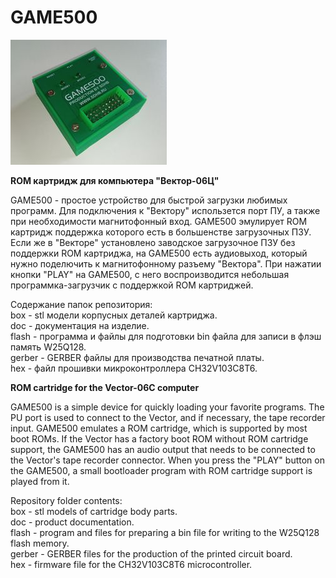 # GAME500

<img src="game500.jpg" alt="GAME500">

<b>ROM картридж для компьютера "Вектор-06Ц"</b>

GAME500 - простое устройство для быстрой загрузки любимых программ. Для подключения к "Вектору" использется порт ПУ, а также при необходимости
магнитофонный вход. GAME500 эмулирует ROM картридж поддержка которого есть в большенстве загрузочных ПЗУ. Если же в "Векторе" установлено
заводское загрузочное ПЗУ без поддержки ROM картриджа, на GAME500 есть аудиовыход, который нужно поделючить к магнитофонному разъему "Вектора".
При нажатии кнопки "PLAY" на GAME500, с него воспроизводится небольшая программка-загрузчик с поддержкой ROM картриджей.

Содержание папок репозитория:<br>
box - stl модели корпусных деталей картриджа.<br>
doc - документация на изделие.<br>
flash - программа и файлы для подготовки bin файла для записи в флэш память W25Q128.<br>
gerber - GERBER файлы для производства печатной платы.<br>
hex - файл прошивки микроконтроллера CH32V103C8T6.<br>

<b>ROM cartridge for the Vector-06C computer</b>

GAME500 is a simple device for quickly loading your favorite programs. The PU port is used to connect to the Vector, and if necessary,
the tape recorder input. GAME500 emulates a ROM cartridge, which is supported by most boot ROMs. If the Vector has a factory boot ROM without
ROM cartridge support, the GAME500 has an audio output that needs to be connected to the Vector's tape recorder connector.
When you press the "PLAY" button on the GAME500, a small bootloader program with ROM cartridge support is played from it.

Repository folder contents:<br>
box - stl models of cartridge body parts.<br>
doc - product documentation.<br>
flash - program and files for preparing a bin file for writing to the W25Q128 flash memory.<br>
gerber - GERBER files for the production of the printed circuit board.<br>
hex - firmware file for the CH32V103C8T6 microcontroller.<br>


